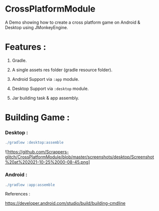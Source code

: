 # CrossPlatformModule

A Demo showing how to create a cross platform game on Android & Desktop using JMonkeyEngine.

# Features : 

1) Gradle.

2) A single assets res folder (gradle resource folder).

3) Android Support via `:app` module.

4) Desktop Support via `:desktop` module.

5) Jar building task & app assembly.

# Building Game :

### Desktop : 
```gradle
./gradlew :desktop:assemble
```
![https://github.com/Scrappers-glitch/CrossPlatformModule/blob/master/screenshots/desktop/Screenshot%20at%202021-10-25%2000-08-45.png]

### Android : 
```gradle
./gradlew :app:assemble
```

References : 

https://developer.android.com/studio/build/building-cmdline
